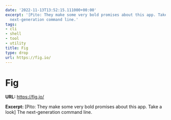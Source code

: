 ```yaml
---
date: '2022-11-13T13:52:15.111000+00:00'
excerpt: '[Pito: They make some very bold promises about this app. Take a look] The
  next-generation command line.'
tags:
- cli
- shell
- tool
- utility
title: Fig
type: drop
url: https://fig.io/
---
```


# Fig

**URL:** https://fig.io/

**Excerpt:** [Pito: They make some very bold promises about this app. Take a look] The next-generation command line.
